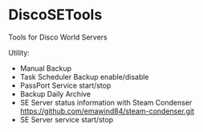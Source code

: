 # DiscoSETools
Tools for Disco World Servers

Utility:

- Manual Backup
- Task Scheduler Backup enable/disable
- PassPort Service start/stop
- Backup Daily Archive
- SE Server status information with Steam Condenser https://github.com/emawind84/steam-condenser.git
- SE Server service start/stop

